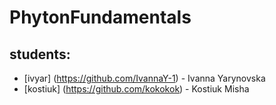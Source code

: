 # PhytonFundamentals

## students:
- [ivyar] (https://github.com/IvannaY-1) - Ivanna Yarynovska
- [kostiuk] (https://github.com/kokokok) - Kostiuk Misha
